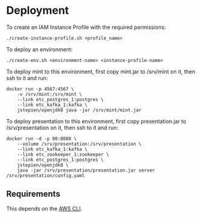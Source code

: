 # Deployment

To create an IAM Instance Profile with the required permissions:

    ./create-instance-profile.sh <profile_name>

To deploy an environment:

    ./create-env.sh <environment-name> <instance-profile-name>

To deploy mint to this environment, first copy mint.jar to /srv/mint
on it, then ssh to it and run:

    docker run -p 4567:4567 \
        -v /srv/mint:/srv/mint \
        --link etc_postgres_1:postgres \
        --link etc_kafka_1:kafka \
        jstepien/openjdk8 java -jar /srv/mint/mint.jar


To deploy presentation to this environment, first copy presentation.jar to /srv/presentation
on it, then ssh to it and run:

    docker run -d -p 80:8080 \
        --volume /srv/presentation:/srv/presentation \
        --link etc_kafka_1:kafka \
        --link etc_zookeeper_1:zookeeper \
        --link etc_postgres_1:postgres \
        jstepien/openjdk8 \
        java -jar /srv/presentation/presentation.jar server /srv/presentation/config.yaml

## Requirements

This depends on the [AWS CLI][].

[AWS CLI]: http://aws.amazon.com/cli/
